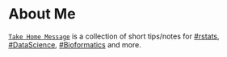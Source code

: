 # About Me

[`Take Home Message`](https://github.com/hubentu/takehomessage-blog) is a collection of short tips/notes for [#rstats](/tag/rstats/), [#DataScience](/tag/DataScience), [#Bioformatics](/tag/Bioinformatics) and more.
